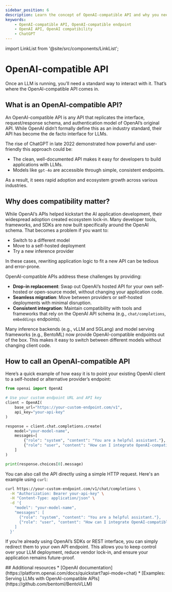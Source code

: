 ```yaml
---
sidebar_position: 6
description: Learn the concept of OpenAI-compatible API and why you need it.
keywords:
    - OpenAI-compatible API, OpenAI-compatible endpoint
    - OpenAI API, OpenAI compatibility
    - ChatGPT
---
```


import LinkList from '@site/src/components/LinkList';

# OpenAI-compatible API

Once an LLM is running, you’ll need a standard way to interact with it. That’s where the OpenAI-compatible API comes in.

## What is an OpenAI-compatible API?

An OpenAI-compatible API is any API that replicates the interface, request/response schema, and authentication model of OpenAI’s original API. While OpenAI didn’t formally define this as an industry standard, their API has become the de facto interface for LLMs.

The rise of ChatGPT in late 2022 demonstrated how powerful and user-friendly this approach could be:

- The clean, well-documented API makes it easy for developers to build applications with LLMs.
- Models like `gpt-4o` are accessible through simple, consistent endpoints.

As a result, it sees rapid adoption and ecosystem growth across various industries.

## Why does compatibility matter?

While OpenAI’s APIs helped kickstart the AI application development, their widespread adoption created ecosystem lock-in. Many developer tools, frameworks, and SDKs are now built specifically around the OpenAI schema. That becomes a problem if you want to:

- Switch to a different model
- Move to a self-hosted deployment
- Try a new inference provider

In these cases, rewriting application logic to fit a new API can be tedious and error-prone.

OpenAI-compatible APIs address these challenges by providing:

- **Drop-in replacement**: Swap out OpenAI’s hosted API for your own self-hosted or open-source model, without changing your application code.
- **Seamless migration**: Move between providers or self-hosted deployments with minimal disruption.
- **Consistent integration**: Maintain compatibility with tools and frameworks that rely on the OpenAI API schema (e.g., `chat/completions`, `embeddings` endpoints).

Many inference backends (e.g., vLLM and SGLang) and model serving frameworks (e.g., BentoML) now provide OpenAI-compatible endpoints out of the box. This makes it easy to switch between different models without changing client code.

## How to call an OpenAI-compatible API

Here’s a quick example of how easy it is to point your existing OpenAI client to a self-hosted or alternative provider’s endpoint:

```python
from openai import OpenAI

# Use your custom endpoint URL and API key
client = OpenAI(
    base_url="https://your-custom-endpoint.com/v1",
    api_key="your-api-key"
)

response = client.chat.completions.create(
    model="your-model-name",
    messages=[
        {"role": "system", "content": "You are a helpful assistant."},
        {"role": "user", "content": "How can I integrate OpenAI-compatible APIs?"}
    ]
)

print(response.choices[0].message)
```

You can also call the API directly using a simple HTTP request. Here's an example using `curl`:

```bash
curl https://your-custom-endpoint.com/v1/chat/completions \
  -H "Authorization: Bearer your-api-key" \
  -H "Content-Type: application/json" \
  -d '{
    "model": "your-model-name",
    "messages": [
      {"role": "system", "content": "You are a helpful assistant."},
      {"role": "user", "content": "How can I integrate OpenAI-compatible APIs?"}
    ]
  }'
```

If you’re already using OpenAI’s SDKs or REST interface, you can simply redirect them to your own API endpoint. This allows you to keep control over your LLM deployment, reduce vendor lock-in, and ensure your application remains future-proof.

<LinkList>
  ## Additional resources
  * [OpenAI documentation](https://platform.openai.com/docs/quickstart?api-mode=chat)
  * [Examples: Serving LLMs with OpenAI-compatible APIs](https://github.com/bentoml/BentoVLLM)
</LinkList>
